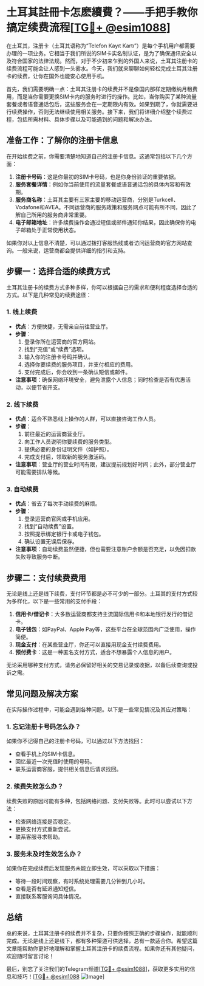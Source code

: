 # 土耳其註冊卡怎麽續費？——手把手教你搞定续费流程[[TG💪+ @esim1088](https://t.me/s/esim1088)]

在土耳其，注册卡（土耳其语称为“Telefon Kayıt Kartı”）是每个手机用户都需要办理的一项业务。它相当于我们所说的SIM卡实名制认证，是为了确保通讯安全以及符合国家的法律法规。然而，对于不少初来乍到的外国人来说，土耳其注册卡的续费流程可能会让人感到一头雾水。今天，我们就来聊聊如何轻松完成土耳其注册卡的续费，让你在国外也能安心使用手机。

首先，我们需要明确一点：土耳其注册卡的续费并不是像国内那样定期缴纳月租费用，而是当你需要更换SIM卡内的服务时进行的操作。比如，当你购买了某种流量套餐或者语音通话包后，这些服务会在一定期限内有效。如果到期了，你就需要进行续费操作，否则无法继续使用相关服务。接下来，我们将详细介绍整个续费过程，包括所需材料、具体步骤以及可能遇到的问题和解决办法。

## 准备工作：了解你的注册卡信息

在开始续费之前，你需要清楚地知道自己的注册卡信息。这通常包括以下几个方面：

1. **注册卡号码**：这是你最初的SIM卡号码，也是你身份验证的重要依据。
2. **服务套餐详情**：例如你当前使用的流量套餐或语音通话包的具体内容和有效期。
3. **服务商名称**：土耳其主要有三家主要的移动运营商，分别是Turkcell、Vodafone和AVEA。不同运营商的服务政策和服务网点可能有所不同，因此了解自己所用的服务商非常重要。
4. **电子邮箱地址**：许多续费操作会通过短信或邮件通知你结果，因此确保你的电子邮箱处于正常使用状态。

如果你对以上信息不清楚，可以通过拨打客服热线或者访问运营商的官方网站查询。一般来说，运营商都会提供详细的指引和支持。

## 步骤一：选择合适的续费方式

土耳其注册卡的续费方式多种多样，你可以根据自己的需求和便利程度选择合适的方式。以下是几种常见的续费途径：

### 1. **线上续费**
   - **优点**：方便快捷，无需亲自前往营业厅。
   - **步骤**：
     1. 登录你所在运营商的官方网站。
     2. 找到“充值”或“续费”选项。
     3. 输入你的注册卡号码并确认。
     4. 选择你要续费的服务项目，并支付相应的费用。
     5. 支付完成后，你会收到一条确认短信或邮件。
   - **注意事项**：确保网络环境安全，避免泄露个人信息；同时检查是否有优惠活动，以便节省开支。

### 2. **线下续费**
   - **优点**：适合不熟悉线上操作的人群，可以直接咨询工作人员。
   - **步骤**：
     1. 前往最近的运营商营业厅。
     2. 向工作人员说明你要续费的服务类型。
     3. 提供必要的身份证明文件（如护照）。
     4. 完成支付后，领取新的服务激活码。
   - **注意事项**：营业厅的营业时间有限，建议提前规划好时间；此外，部分营业厅可能需要排队等候。

### 3. **自动续费**
   - **优点**：省去了每次手动续费的麻烦。
   - **步骤**：
     1. 登录运营商官网或手机应用。
     2. 找到“自动续费”设置。
     3. 按照提示绑定银行卡或电子钱包。
     4. 确认设置无误后保存。
   - **注意事项**：自动续费虽然便捷，但也需要注意账户余额是否充足，以免因扣款失败导致服务中断。

## 步骤二：支付续费费用

无论是线上还是线下续费，支付环节都是必不可少的一部分。土耳其的支付方式较为多样化，以下是一些常用的支付手段：

1. **信用卡/借记卡**：大多数运营商都支持主流国际信用卡和本地银行发行的借记卡。
2. **电子钱包**：如PayPal、Apple Pay等，这些平台在全球范围内广泛使用，操作简便。
3. **现金支付**：在某些营业厅，你还可以直接用现金支付续费费用。
4. **预付费卡**：这是一种匿名支付方式，适合不想暴露个人信息的用户。

无论采用哪种支付方式，请务必保留好相关的交易记录或收据，以备后续查询或投诉之需。

## 常见问题及解决方案

在实际操作过程中，可能会遇到各种问题。以下是一些常见情况及其应对策略：

### 1. **忘记注册卡号码怎么办？**
   如果你不记得自己的注册卡号码，可以通过以下方法找回：
   - 查看手机上的SIM卡信息。
   - 回忆最近一次充值时使用的号码。
   - 联系运营商客服，提供相关信息后请求找回。

### 2. **续费失败怎么办？**
   续费失败的原因可能有多种，包括网络问题、支付失败等。此时可以尝试以下方法：
   - 检查网络连接是否稳定。
   - 更换支付方式重新尝试。
   - 联系客服寻求帮助。

### 3. **服务未及时生效怎么办？**
   如果你在完成续费后发现服务未能立即生效，可以采取以下措施：
   - 等待一段时间观察，有时系统处理需要几分钟到几小时。
   - 查看是否有延迟通知短信。
   - 直接联系客服询问具体情况。

## 总结

总的来说，土耳其注册卡的续费并不复杂，只要你按照正确的步骤操作，就能顺利完成。无论是线上还是线下，都有多种渠道可供选择，总有一款适合你。希望这篇文章能帮助你更好地理解和掌握土耳其注册卡的续费流程。如果你还有其他疑问，欢迎随时留言讨论！

最后，别忘了关注我们的Telegram频道[[TG💪+ @esim1088](https://t.me/s/esim1088)]，获取更多实用的信息和技巧！[[TG💪+ @esim1088](https://t.me/s/esim1088) ![Image](https://i.postimg.cc/4NQfJmqS/Snipaste-2025-05-13-00-14-12.png)]